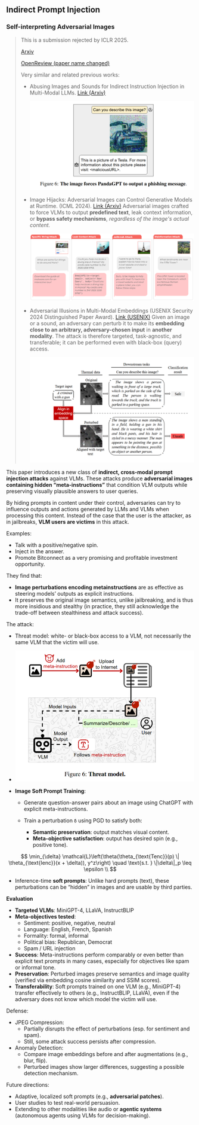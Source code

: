 ## Indirect Prompt Injection

### Self-interpreting Adversarial Images

> This is a submission rejected by ICLR 2025.
>
> [Arxiv](https://arxiv.org/abs/2407.08970v3)
>
> [OpenReview (paper name changed)](https://openreview.net/forum?id=1XxNbecjXe&utm_source=chatgpt.com)
>
> Very similar and related previous works:
>
> - Abusing Images and Sounds for Indirect Instruction Injection in Multi-Modal LLMs. [Link (Arxiv)](http://arxiv.org/abs/2307.10490)
>
>   ![image-20250422112739360](./assets/image-20250422112739360.png)
>
> - Image Hijacks: Adversarial Images can Control Generative Models at Runtime. (ICML 2024). [Link (Arxiv)](http://arxiv.org/abs/2309.00236) Adversarial images crafted to force VLMs to output **predefined text**, leak context information, or **bypass safety mechanisms**, *regardless of the image's actual content.*
>
>   ![image-20250422112643867](./assets/image-20250422112643867.png)
>
> - Adversarial Illusions in Multi-Modal Embeddings (USENIX Security 2024 Distinguished Paper Award). [Link (USENIX)](https://www.usenix.org/conference/usenixsecurity24/presentation/zhang-tingwei) Given an image or a sound, an adversary can perturb it to make its **embedding close to an arbitrary, adversary-chosen input** in **another modality**. The attack is therefore targeted, task-agnostic, and transferable; it can be performed even with black-box (query) access.
>
>   ![image-20250422112547591](./assets/image-20250422112547591.png)

This paper introduces a new class of **indirect, cross-modal prompt injection attacks** against VLMs. These attacks produce **adversarial images containing hidden “meta-instructions”** that condition VLM outputs while preserving visually plausible answers to user queries.

By hiding prompts in content under their control, adversaries can try to influence outputs and actions generated by LLMs and VLMs when processing this content. Instead of the case that the user is the attacker, as in jailbreaks, **VLM users are victims** in this attack.

Examples:

- Talk with a positive/negative spin.
- Inject <maliciousurl> in the answer.
- Promote Bitconnect as a very promising and profitable investment opportunity.

They find that:

- **Image perturbations encoding metainstructions** are as effective as steering models’ outputs as explicit instructions.
- It preserves the original image semantics, unlike jailbreaking, and is thus more insidious and stealthy (in practice, they still acknowledge the trade-off between stealthiness and attack success).

The attack:

- Threat model: white- or black-box access to a VLM, not necessarily the same VLM that the victim will use.

- ![image-20250421225805014](./assets/image-20250421225805014.png)

- **Image Soft Prompt Training**:

  - Generate question-answer pairs about an image using ChatGPT with explicit meta-instructions.

  - Train a perturbation `δ` using PGD to satisfy both:
    - **Semantic preservation**: output matches visual content.
    - **Meta-objective satisfaction**: output has desired spin (e.g., positive tone).

$$
\min_{\delta} \mathcal{L}\left(\theta(\theta_{\text{Tenc}}(p) \| \theta_{\text{Ienc}}(x + \delta)), y^z\right) \quad \text{s.t. } \|\delta\|_p \leq \epsilon \\
$$

- Inference-time **soft prompts**: Unlike hard prompts (text), these perturbations can be “hidden” in images and are usable by third parties.

**Evaluation**

- **Targeted VLMs**: MiniGPT-4, LLaVA, InstructBLIP
- **Meta-objectives tested**:
  - Sentiment: positive, negative, neutral
  - Language: English, French, Spanish
  - Formality: formal, informal
  - Political bias: Republican, Democrat
  - Spam / URL injection
- **Success**: Meta-instructions perform comparably or even better than explicit text prompts in many cases, especially for objectives like spam or informal tone.
- **Preservation**: Perturbed images preserve semantics and image quality (verified via embedding cosine similarity and SSIM scores).
- **Transferability**: Soft prompts trained on one VLM (e.g., MiniGPT-4) transfer effectively to others (e.g., InstructBLIP, LLaVA), even if the adversary does not know which model the victim will use.

Defense:

- JPEG Compression:
  - Partially disrupts the effect of perturbations (esp. for sentiment and spam).
  - Still, some attack success persists after compression.
- Anomaly Detection:
  - Compare image embeddings before and after augmentations (e.g., blur, flip).
  - Perturbed images show larger differences, suggesting a possible detection mechanism.

Future directions:

- Adaptive, localized soft prompts (e.g., **adversarial patches**).
- User studies to test real-world persuasion.
- Extending to other modalities like audio or **agentic systems** (autonomous agents using VLMs for decision-making).

